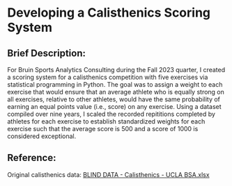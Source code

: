 # Developing a Calisthenics Scoring System


## Brief Description:

For Bruin Sports Analytics Consulting during the Fall 2023 quarter, I created a scoring system for a calisthenics competition with five exercises via statistical programming in Python. The goal was to assign a weight to each exercise that would ensure that an average athlete who is equally strong on all exercises, relative to other athletes, would have the same probability of earning an equal points value (i.e., score) on any exercise. Using a dataset compiled over nine years, I scaled the recorded repititions completed by athletes for each exercise to establish standardized weights for each exercise such that the average score is 500 and a score of 1000 is considered exceptional.

## Reference:

Original calisthenics data: [BLIND DATA - Calisthenics - UCLA BSA.xlsx](https://github.com/trprince21/calisthenics_scoring/files/13789914/BLIND.DATA.-.Calisthenics.-.UCLA.BSA.xlsx)
